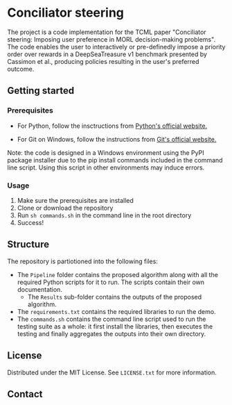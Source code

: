 # Conciliator steering

The project is a code implementation for the TCML paper "Conciliator steering: Imposing user preference in MORL decision-making problems". The code enables the user to interactively or pre-definedly impose a priority order over rewards in a DeepSeaTreasure v1 benchmark presented by Cassimon et al., producing policies resulting in the user's preferred outcome.

## Getting started

### Prerequisites

* For Python, follow the insctructions from [Python's official website.](https://www.python.org/downloads/)

* For Git on Windows, follow the instructions from [Git's official website.](https://gitforwindows.org/)

Note: the code is designed in a Windows environment using the PyPI package installer due to the pip install commands included in the command line script. Using this script in other environments may induce errors.

### Usage

1. Make sure the prerequisites are installed
2. Clone or download the repository
3. Run `sh commands.sh` in the command line in the root directory
4. Success!

## Structure

The repository is partiotioned into the following files:

* The `Pipeline` folder contains the proposed algorithm along with all the required Python scripts for it to run. The scripts contain their own documentation.
  * The `Results` sub-folder contains the outputs of the proposed algorithm.
* The `requirements.txt` contains the required libraries to run the demo.
* The `commands.sh` contains the command line script used to run the testing suite as a whole: it first install the libraries, then executes the testing and finally aggregates the outputs into their own directory.

## License

Distributed under the MIT License. See `LICENSE.txt` for more information.

## Contact
